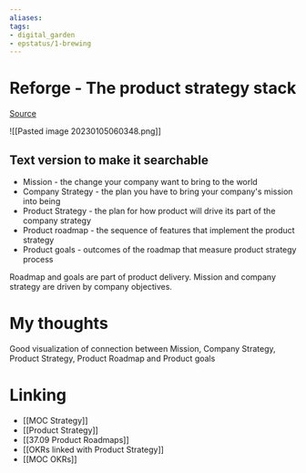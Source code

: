```yaml
---
aliases: 
tags: 
- digital_garden
- epstatus/1-brewing
---
```

# Reforge - The product strategy stack


[Source](https://www.ravi-mehta.com/product-strategy-stack/)

![[Pasted image 20230105060348.png]]

## Text version to make it searchable
+ Mission - the change your company want to bring to the world
+ Company Strategy - the plan you have to bring your company's mission into being
+ Product Strategy - the plan for how product will drive its part of the company strategy
+ Product roadmap - the sequence of features that implement the product strategy
+ Product goals - outcomes of the roadmap that measure product strategy process 

Roadmap and goals are part of product delivery.
Mission and company strategy are driven by company objectives.


# My thoughts
Good visualization of connection between Mission, Company Strategy, Product Strategy, Product Roadmap and Product goals

# Linking
+ [[MOC Strategy]]
+ [[Product Strategy]]
+ [[37.09 Product Roadmaps]]
+ [[OKRs linked with Product Strategy]]
+ [[MOC OKRs]]